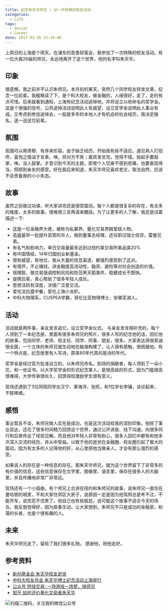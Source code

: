 ```yaml
---
title: 纪念朱天华师兄 | 记一次特殊的校友活动
categories:
  - Life
tags:
  - Social
  - Career
date: 2017-03-26 23:34:48
---
```

上周日的上海是个雨天，在浦东的首善财富会，我参加了一次特殊的校友活动。有一位大我26届的师兄，永远地离开了这个世界，他的名字叫朱天华。

## 印象
很遗憾，我之前并不认识朱师兄。本月初的某天，突然几个同学校友转发文章，纪念一位前辈。我粗略读了下，是个科大校友，做金融的，人缘很好，走了，走的有点可惜。后来就看到通知，上海有纪念活动追悼他，并将设立以他命名的奖学金。这是个很强的信号，公共追悼活动说明此人有威望，设立奖学金说明此人事业有成。又考虑到参加追悼会，一般是多年的本地人才有机会的社会经历，我决定报名，送一送这位前辈。

## 氛围
氛围可以用肃穆、有序来形容。由于缺乏经历，开始我有些不适应。遇见熟人打招呼，喜悦之情溢于言表，咦，但对方不笑；嘉宾发言完，觉得不错，抬起手要鼓掌，咦，没人鼓掌。才意识到今天的主题，即使个人切身不感到悲痛，也要表现得当，照顾到亲友的感受。好在我后来知道，朱天华师兄喜欢老庄，取法自然，应该不会责备我的小小失态。

## 故事
虽然之前做过功课，听大家讲完还是很受震动。每个人都是很复杂的存在，有太多的维度，太多的故事，很难用三言两语来概括。为了让更多的人了解，我还是试着描述一下:
- 这是一位金融界大佬，被称为私募界、量化交易界殿堂级人物。
- 高盛最早一批提升高管的华人，做到董事总经理，还任职过瑞士信贷，雷曼兄弟。
- 有名气和影响力，单日交易量最多达到过纽约某交易所某品类20%
- 有中国情结，14年归国创业新基金。
- 很有威望，有地位，我从大量的信息渠道，都强烈感受到了这点。
- 有情怀，不止赚钱，讲金融提高流动性、融资、避险等对社会创造的价值。
- 很理智，做交易强调控制风险和防范黑天鹅事件，稳健成长不图快。
- 提携后辈，真心帮助了很多年轻人成长。
- 思想活跃有深度，涉猎广泛爱交流。
- 爱吃法拉盛中餐，爱吃上海小龙虾。
- 中科大物理系，CUSPEA学霸，哥伦比亚物理博士，安徽芜湖人。

## 活动
活动就是两件事，亲友发言追忆，设立奖学金仪式。
与亲友发言相补充的，每个人领到了一本纪念册，里面有很多朱师兄的照片，很多人写的纪念他的话，回忆他的故事，包括同学、老师、班主任、同学、同事、朋友，很多。大家表达得很真诚很全面，一个立体的朱师兄就生动地在脑海构建了，让人很有感触，很佩服他。有一个特点是，纪念册里有人写诗，原来80年代真的是诗的年代。

奖学金是经过官方批准设立的，以朱师兄命名。到场的捐献者，每人领到了一朵小花，和一张证书。以大学奖学金的形式纪念某人，是很高级的形式，因为门槛很高很难得，大学传承很长久，回馈母校激励学生很有意义。

现场还遇到了3位同班同学左汉宁、章海洋、张旺，和1位学长李骧，谈论起来，不胜唏嘘。


## 感悟
事业暂且不谈，朱师兄做人实在是成功，也是这次活动给我的深刻印象。他除了事业显达，还花了很多时间精力回馈这个世界，通过公开讲座、线下沟通，向很多同行和后辈传达了经验见解。而且他对年轻人非常有耐心，很多人回忆中都有和他多次深入交流的经历，并从中受益。以致于他的逝世在金融圈、校友圈引起了极大的震动，因为有太多的人记得他的好，从心里把他当做亲人，才会有那么强烈的感受。

如果说人的存在是一种信息的存在。那朱天华师兄，就为这个世界留下了非常多的有价值的信息，这些信息保存在文字里、图像里、语言里，保存在很多人的大脑里，并且传播地非常广非常远。

现场还有一个小插曲，有个师兄上台讲在纽约和朱师兄的故事，说朱师兄一直住在曼哈顿的城里，不和大家住郊区大房子，说原因一定是因为他驾照总是考不过，不能开车，说完忍不住笑了。他自己也有些尴尬，说可能这个故事不适合今天的场合。我反倒觉得好，因为故事生动，让大家想到，朱师兄不只是成功的金融家，和蔼的长者，也是个很有趣的人。

## 未来
朱天华师兄走了，留给了我们很多礼物。
感谢他，祝他走好。


## 参考资料
- [新创基金会 朱天华校友逝世](http://www.ustcif.org/default.php/content/3328/)
- [中科大校友总会 朱天华博士纪念活动上海举行](http://aga.ustc.edu.cn/news/view?id=2527)
- [公众号 短线交易: 一场游戏一场梦，悼师兄](http://chuansong.me/n/1637975151211)
- [知乎 如何评价量化交易者朱天华](https://www.zhihu.com/question/56809560)

![扫描二维码，关注我的微信公众号](/images/qrcode_songzheglobal_2017.jpg)
